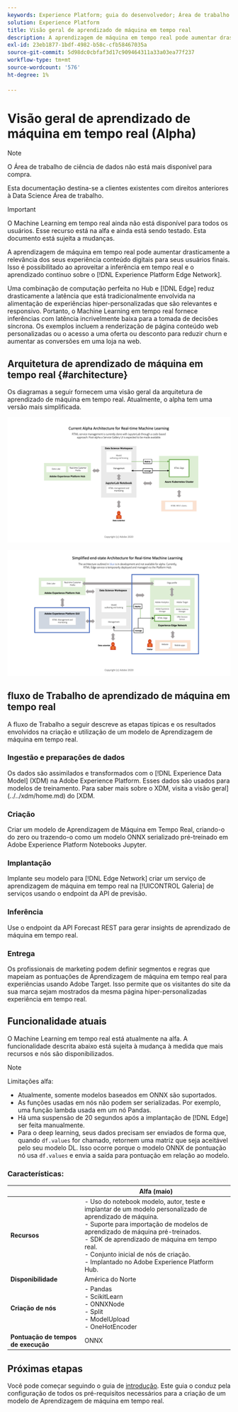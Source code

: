 ```yaml
---
keywords: Experience Platform; guia do desenvolvedor; Área de trabalho de ciência de dados; tópicos populares; Aprendizado de máquina em tempo real;
solution: Experience Platform
title: Visão geral de aprendizado de máquina em tempo real
description: A aprendizagem de máquina em tempo real pode aumentar drasticamente a relevância dos seus experiência conteúdo digitais para seus usuários finais. Isso é possibilitado utilizando a inferência e o aprendizado contínuo em tempo real na Experience Platform Edge Network.
exl-id: 23eb1877-1bdf-4982-b58c-cfb58467035a
source-git-commit: 5d98dc0cbfaf3d17c909464311a33a03ea77f237
workflow-type: tm+mt
source-wordcount: '576'
ht-degree: 1%

---
```


# Visão geral de aprendizado de máquina em tempo real (Alpha)

>[!NOTE]
>
>O Área de trabalho de ciência de dados não está mais disponível para compra.
>
>Esta documentação destina-se a clientes existentes com direitos anteriores à Data Science Área de trabalho.

>[!IMPORTANT]
>
>O Machine Learning em tempo real ainda não está disponível para todos os usuários. Esse recurso está na alfa e ainda está sendo testado. Esta documento está sujeita a mudanças.

A aprendizagem de máquina em tempo real pode aumentar drasticamente a relevância dos seus experiência conteúdo digitais para seus usuários finais. Isso é possibilitado ao aproveitar a inferência em tempo real e o aprendizado contínuo sobre o [!DNL Experience Platform Edge Network].

Uma combinação de computação perfeita no Hub e [!DNL Edge] reduz drasticamente a latência que está tradicionalmente envolvida na alimentação de experiências hiper-personalizadas que são relevantes e responsivo. Portanto, o Machine Learning em tempo real fornece inferências com latência incrivelmente baixa para a tomada de decisões síncrona. Os exemplos incluem a renderização de página conteúdo web personalizadas ou o acesso a uma oferta ou desconto para reduzir churn e aumentar as conversões em uma loja na web.

## Arquitetura de aprendizado de máquina em tempo real {#architecture}

Os diagramas a seguir fornecem uma visão geral da arquitetura de aprendizado de máquina em tempo real. Atualmente, o alpha tem uma versão mais simplificada.

![alfa-arco](../images/rtml/alpha-arch.png)

![Visão geral simplificada](../images/rtml/end-to-end-arch.png)

## fluxo de Trabalho de aprendizado de máquina em tempo real

A fluxo de Trabalho a seguir descreve as etapas típicas e os resultados envolvidos na criação e utilização de um modelo de Aprendizagem de máquina em tempo real.

### Ingestão e preparações de dados

Os dados são assimilados e transformados com o [!DNL Experience Data Model] (XDM) na Adobe Experience Platform. Esses dados são usados para modelos de treinamento. Para saber mais sobre o XDM, visita a visão geral](../../xdm/home.md) do [XDM.

### Criação

Criar um modelo de Aprendizagem de Máquina em Tempo Real, criando-o do zero ou trazendo-o como um modelo ONNX serializado pré-treinado em Adobe Experience Platform Notebooks Jupyter.

### Implantação

Implante seu modelo para [!DNL Edge Network] criar um serviço de aprendizagem de máquina em tempo real na [!UICONTROL Galeria] de serviços usando o endpoint da API de previsão.

### Inferência

Use o endpoint da API Forecast REST para gerar insights de aprendizado de máquina em tempo real.

### Entrega

Os profissionais de marketing podem definir segmentos e regras que mapeiam as pontuações de Aprendizagem de máquina em tempo real para experiências usando Adobe Target. Isso permite que os visitantes do site da sua marca sejam mostrados da mesma página hiper-personalizadas experiência em tempo real.

## Funcionalidade atuais

O Machine Learning em tempo real está atualmente na alfa. A funcionalidade descrita abaixo está sujeita à mudança à medida que mais recursos e nós são disponibilizados.

>[!NOTE]
>
> Limitações alfa:
> - Atualmente, somente modelos baseados em ONNX são suportados.
> - As funções usadas em nós não podem ser serializadas. Por exemplo, uma função lambda usada em um nó Pandas.
> - Há uma suspensão de 20 segundos após a implantação de [!DNL Edge] ser feita manualmente.
> - Para o deep learning, seus dados precisam ser enviados de forma que, quando `df.values` for chamado, retornem uma matriz que seja aceitável pelo seu modelo DL. Isso ocorre porque o modelo ONNX de pontuação nó usa `df.values` e envia a saída para pontuação em relação ao modelo.


### Características:

| | Alfa (maio) |
| --- | --- |
| **Recursos** | - Uso do notebook modelo, autor, teste e implantar de um modelo personalizado de aprendizado de máquina. <br> - Suporte para importação de modelos de aprendizado de máquina pré-treinados. <br> - SDK de aprendizado de máquina em tempo real. <br> - Conjunto inicial de nós de criação. <br> - Implantado no Adobe Experience Platform Hub. |
| **Disponibilidade** | América do Norte |
| **Criação de nós** | - Pandas <br> - ScikitLearn <br> - ONNXNode <br> - Split <br> - ModelUpload <br> - OneHotEncoder |
| **Pontuação de tempos de execução** | ONNX |

## Próximas etapas

Você pode começar seguindo o guia de [introdução](./getting-started.md). Este guia o conduz pela configuração de todos os pré-requisitos necessários para a criação de um modelo de Aprendizagem de máquina em tempo real.
